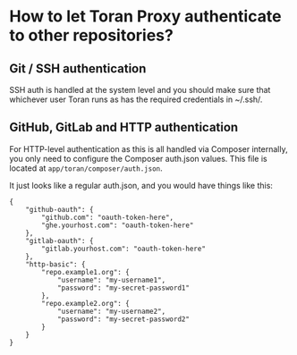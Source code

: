 # How to let Toran Proxy authenticate to other repositories?

## Git / SSH authentication

SSH auth is handled at the system level and you should make sure that whichever user
Toran runs as has the required credentials in ~/.ssh/.

## GitHub, GitLab and HTTP authentication

For HTTP-level authentication as this is all handled via Composer internally, you
only need to configure the Composer auth.json values. This file is located at
`app/toran/composer/auth.json`.

It just looks like a regular auth.json, and you would have things like this:

```
{
    "github-oauth": {
        "github.com": "oauth-token-here",
        "ghe.yourhost.com": "oauth-token-here"
    },
    "gitlab-oauth": {
        "gitlab.yourhost.com": "oauth-token-here"
    },
    "http-basic": {
        "repo.example1.org": {
            "username": "my-username1",
            "password": "my-secret-password1"
        },
        "repo.example2.org": {
            "username": "my-username2",
            "password": "my-secret-password2"
        }
    }
}
```
